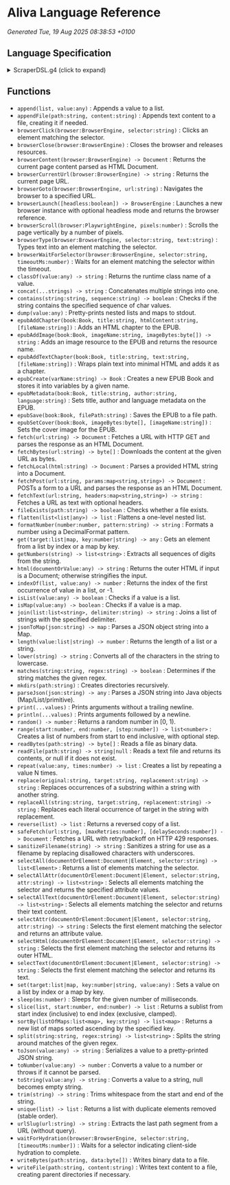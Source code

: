 # Aliva Language Reference

_Generated Tue, 19 Aug 2025 08:38:53 +0100_

## Language Specification

<details>
<summary>ScraperDSL.g4 (click to expand)</summary>

```antlr
grammar ScraperDSL;

script
    : (ARGUMENTS '(' (ID (',' ID)*)? ')')? statement* EOF
    ;

statement
    : varDecl
    | assignment
    | ifStatement
    | whileStatement
    | forStatement
    | 'break' ';'?
    | 'continue' ';'?
    | funcCall ';'?
    ;

varDecl
    : (STRING_TYPE | NUMBER_TYPE | BOOLEAN_TYPE | LIST_TYPE | MAP_TYPE) ID ('=' expression)? ';'?
    ;

assignment
    : ID '=' expression ';'?
    | ID '[' expression ']' '=' expression ';'?
    ;

ifStatement
    : 'if' '(' expression ')' block ('else' block)?
    ;

whileStatement
    : 'while' '(' expression ')' block
    ;

forStatement
    : 'for' '(' ID 'in' expression ')' block
    ;

block
    : '{' statement* '}'
    ;

// Expression with ternary support
expression
    : logicalOrExpr ('?' expression ':' expression)?
    ;

logicalOrExpr
    : logicalAndExpr ('||' logicalAndExpr)*
    ;

logicalAndExpr
    : equalityExpr ('&&' equalityExpr)*
    ;

equalityExpr
    : comparisonExpr (op=('==' | '!=') comparisonExpr)*
    ;

comparisonExpr
    : additiveExpr (op=('<' | '<=' | '>' | '>=') additiveExpr)*
    ;

additiveExpr
    : multiplicativeExpr (op=('+' | '-') multiplicativeExpr)*
    ;

multiplicativeExpr
    : unaryExpr (op=('*' | '/' | '%') unaryExpr)*
    ;

unaryExpr
    : op=('!' | '-') unaryExpr
    | primary
    ;

// Primary now supports post-indexing on any primary result
primary
    : literal
    | listLiteral
    | mapLiteral
    | variableRef
    | funcCall
    | functionLiteral
    | '(' expression ')'
    | primary '[' expression ']'
    ;

functionLiteral
    : 'fun' '(' ')' block
    ;

literal
    : STRING
    | NUMBER
    | BOOLEAN
    | NULL
    ;

listLiteral
    : '[' (expression (',' expression)*)? ']'
    ;

mapLiteral
    : '{' (mapEntry (',' mapEntry)*)? '}'
    ;

mapEntry
    : STRING ':' expression
    ;

variableRef
    : ID
    | ID '[' expression ']'
    ;

funcCall
    : ID '(' (expression (',' expression)*)? ')'
    ;

// Types
STRING_TYPE : 'string';
NUMBER_TYPE : 'number';
BOOLEAN_TYPE : 'boolean';
LIST_TYPE   : 'list';
MAP_TYPE    : 'map';

// Literals
BOOLEAN : 'true' | 'false';
NULL    : 'null';
NUMBER  : '-'? [0-9]+ ('.' [0-9]+)?;
STRING  : '"' (~["\\] | '\\' .)* '"' | '\'' (~['\\] | '\\' .)* '\'';

// Identifiers
ID : [a-zA-Z_][a-zA-Z0-9_]*;
ARGUMENTS : 'arguments';

// Whitespace & Comments
WS : [ \t\r\n]+ -> skip;
COMMENT : '//' ~[\r\n]* -> skip;

```
</details>

## Functions

- `append(list, value:any)` : Appends a value to a list.
- `appendFile(path:string, content:string)` : Appends text content to a file, creating it if needed.
- `browserClick(browser:BrowserEngine, selector:string)` : Clicks an element matching the selector.
- `browserClose(browser:BrowserEngine)` : Closes the browser and releases resources.
- `browserContent(browser:BrowserEngine) -> Document` : Returns the current page content parsed as HTML Document.
- `browserCurrentUrl(browser:BrowserEngine) -> string` : Returns the current page URL.
- `browserGoto(browser:BrowserEngine, url:string)` : Navigates the browser to a specified URL.
- `browserLaunch([headless:boolean]) -> BrowserEngine` : Launches a new browser instance with optional headless mode and returns the browser reference.
- `browserScroll(browser:PlaywrightEngine, pixels:number)` : Scrolls the page vertically by a number of pixels.
- `browserType(browser:BrowserEngine, selector:string, text:string)` : Types text into an element matching the selector.
- `browserWaitForSelector(browser:BrowserEngine, selector:string, timeoutMs:number)` : Waits for an element matching the selector within the timeout.
- `classOf(value:any) -> string` : Returns the runtime class name of a value.
- `concat(...strings) -> string` : Concatenates multiple strings into one.
- `contains(string:string, sequence:string) -> boolean` : Checks if the string contains the specified sequence of char values.
- `dump(value:any)` : Pretty-prints nested lists and maps to stdout.
- `epubAddChapter(book:Book, title:string, htmlContent:string, [fileName:string])` : Adds an HTML chapter to the EPUB.
- `epubAddImage(book:Book, imageName:string, imageBytes:byte[]) -> string` : Adds an image resource to the EPUB and returns the resource name.
- `epubAddTextChapter(book:Book, title:string, text:string, [fileName:string])` : Wraps plain text into minimal HTML and adds it as a chapter.
- `epubCreate(varName:string) -> Book` : Creates a new EPUB Book and stores it into variables by a given name.
- `epubMetadata(book:Book, title:string, author:string, language:string)` : Sets title, author and language metadata on the EPUB.
- `epubSave(book:Book, filePath:string)` : Saves the EPUB to a file path.
- `epubSetCover(book:Book, imageBytes:byte[], [imageName:string])` : Sets the cover image for the EPUB.
- `fetch(url:string) -> Document` : Fetches a URL with HTTP GET and parses the response as an HTML Document.
- `fetchBytes(url:string) -> byte[]` : Downloads the content at the given URL as bytes.
- `fetchLocal(html:string) -> Document` : Parses a provided HTML string into a Document.
- `fetchPost(url:string, params:map<string,string>) -> Document` : POSTs a form to a URL and parses the response as an HTML Document.
- `fetchText(url:string, headers:map<string,string>) -> string` : Fetches a URL as text with optional headers.
- `fileExists(path:string) -> boolean` : Checks whether a file exists.
- `flatten(list<list|any>) -> list` : Flattens a one-level nested list.
- `formatNumber(number:number, pattern:string) -> string` : Formats a number using a DecimalFormat pattern.
- `get(target:list|map, key:number|string) -> any` : Gets an element from a list by index or a map by key.
- `getNumbers(string) -> list<string>` : Extracts all sequences of digits from the string.
- `html(documentOrValue:any) -> string` : Returns the outer HTML if input is a Document; otherwise stringifies the input.
- `indexOf(list, value:any) -> number` : Returns the index of the first occurrence of value in a list, or -1.
- `isList(value:any) -> boolean` : Checks if a value is a list.
- `isMap(value:any) -> boolean` : Checks if a value is a map.
- `join(list:list<string>, delimiter:string) -> string` : Joins a list of strings with the specified delimiter.
- `jsonToMap(json:string) -> map` : Parses a JSON object string into a Map.
- `length(value:list|string) -> number` : Returns the length of a list or a string.
- `lower(string) -> string` : Converts all of the characters in the string to lowercase.
- `matches(string:string, regex:string) -> boolean` : Determines if the string matches the given regex.
- `mkdirs(path:string)` : Creates directories recursively.
- `parseJson(json:string) -> any` : Parses a JSON string into Java objects (Map/List/primitive).
- `print(...values)` : Prints arguments without a trailing newline.
- `println(...values)` : Prints arguments followed by a newline.
- `random() -> number` : Returns a random number in [0, 1).
- `range(start:number, end:number, [step:number]) -> list<number>` : Creates a list of numbers from start to end inclusive, with optional step.
- `readBytes(path:string) -> byte[]` : Reads a file as binary data.
- `readFile(path:string) -> string|null` : Reads a text file and returns its contents, or null if it does not exist.
- `repeat(value:any, times:number) -> list` : Creates a list by repeating a value N times.
- `replace(original:string, target:string, replacement:string) -> string` : Replaces occurrences of a substring within a string with another string.
- `replaceAll(string:string, target:string, replacement:string) -> string` : Replaces each literal occurrence of target in the string with replacement.
- `reverse(list) -> list` : Returns a reversed copy of a list.
- `safeFetch(url:string, [maxRetries:number], [delaySeconds:number]) -> Document` : Fetches a URL with retry/backoff on HTTP 429 responses.
- `sanitizeFilename(string) -> string` : Sanitizes a string for use as a filename by replacing disallowed characters with underscores.
- `selectAll(documentOrElement:Document|Element, selector:string) -> list<Element>` : Returns a list of elements matching the selector.
- `selectAllAttr(documentOrElement:Document|Element, selector:string, attr:string) -> list<string>` : Selects all elements matching the selector and returns the specified attribute values.
- `selectAllText(documentOrElement:Document|Element, selector:string) -> list<string>` : Selects all elements matching the selector and returns their text content.
- `selectAttr(documentOrElement:Document|Element, selector:string, attr:string) -> string` : Selects the first element matching the selector and returns an attribute value.
- `selectHtml(documentOrElement:Document|Element, selector:string) -> string` : Selects the first element matching the selector and returns its outer HTML.
- `selectText(documentOrElement:Document|Element, selector:string) -> string` : Selects the first element matching the selector and returns its text.
- `set(target:list|map, key:number|string, value:any)` : Sets a value on a list by index or a map by key.
- `sleep(ms:number)` : Sleeps for the given number of milliseconds.
- `slice(list, start:number, end:number) -> list` : Returns a sublist from start index (inclusive) to end index (exclusive, clamped).
- `sortBy(listOfMaps:list<map>, key:string) -> list<map>` : Returns a new list of maps sorted ascending by the specified key.
- `split(string:string, regex:string) -> list<string>` : Splits the string around matches of the given regex.
- `toJson(value:any) -> string` : Serializes a value to a pretty-printed JSON string.
- `toNumber(value:any) -> number` : Converts a value to a number or throws if it cannot be parsed.
- `toString(value:any) -> string` : Converts a value to a string, null becomes empty string.
- `trim(string) -> string` : Trims whitespace from the start and end of the string.
- `unique(list) -> list` : Returns a list with duplicate elements removed (stable order).
- `urlSlug(url:string) -> string` : Extracts the last path segment from a URL (without query).
- `waitForHydration(browser:BrowserEngine, selector:string, [timeoutMs:number])` : Waits for a selector indicating client-side hydration to complete.
- `writeBytes(path:string, data:byte[])` : Writes binary data to a file.
- `writeFile(path:string, content:string)` : Writes text content to a file, creating parent directories if necessary.
